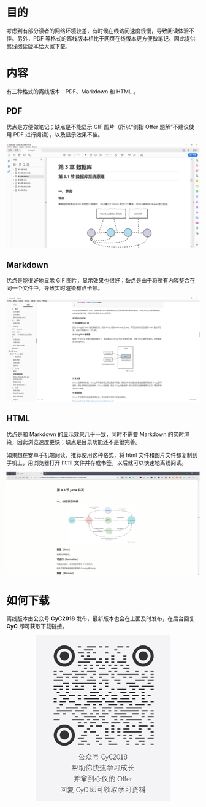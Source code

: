 # 目的

考虑到有部分读者的网络环境较差，有时候在线访问速度很慢，导致阅读体验不佳。另外，PDF 等格式的离线版本相比于网页在线版本更方便做笔记。因此提供离线阅读版本给大家下载。

# 内容

有三种格式的离线版本：PDF、Markdown 和 HTML 。

## PDF

优点是方便做笔记；缺点是不能显示 GIF 图片（所以“剑指 Offer 题解”不建议使用 PDF 进行阅读），以及显示效果不佳。

![](download-pdf.png)

## Markdown

优点是能很好地显示 GIF 图片，显示效果也很好；缺点是由于将所有内容整合在同一个文件中，导致实时渲染有点卡顿。

![](download-markdown.png)

## HTML

优点是和 Markdown 的显示效果几乎一致，同时不需要 Markdown 的实时渲染，因此浏览速度更快；缺点是目录功能还不是很完善。

如果想在安卓手机端阅读，推荐使用这种格式，将 html 文件和图片文件都复制到手机上，用浏览器打开 html 文件并存成书签，以后就可以快速地离线阅读。

![](download-html.png)

# 如何下载

离线版本由公众号 **CyC2018** 发布，最新版本也会在上面及时发布，在后台回复 **CyC** 即可获取下载链接。

<div align="center"><img width="350px" src="公众号二维码-1.png"></img></div>

